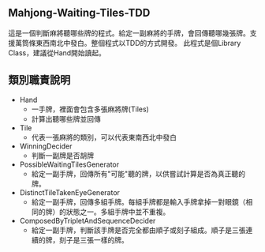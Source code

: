 ## Mahjong-Waiting-Tiles-TDD

這是一個判斷麻將聽哪些牌的程式。給定一副麻將的手牌，會回傳聽哪幾張牌。支援萬筒條東西南北中發白。整個程式以TDD的方式開發。
此程式是個Library Class，建議從Hand開始讀起。


## 類別職責說明
- Hand
  - 一手牌，裡面會包含多張麻將牌(Tiles)
  - 計算出聽哪些牌並回傳
- Tile
  - 代表一張麻將的類別，可以代表東南西北中發白
- WinningDecider
  - 判斷一副牌是否胡牌
- PossibleWaitingTilesGenerator
  - 給定一副手牌，回傳所有"可能"聽的牌，以供嘗試計算是否為真正聽的牌。
- DistinctTileTakenEyeGenerator
  - 給定一副手牌，回傳多組手牌。每組手牌都是輸入手牌拿掉一對眼鏡（相同的牌）的狀態之一。多組手牌中並不重複。
- ComposedByTripletAndSequenceDecider
  - 給定一副手牌，判斷該手牌是否完全都由順子或刻子組成。順子是三張連續的牌，刻子是三張一樣的牌。
